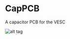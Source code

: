 # CapPCB  

A capacitor PCB for the VESC

![alt tag](https://raw.githubusercontent.com/vedderb/CapPCB/master/Plot/CapPcb_3d_caps.png)

